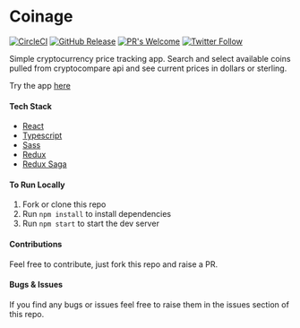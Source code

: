 # Coinage

[![CircleCI](https://circleci.com/gh/chazmcgrill/coinage/tree/master.svg?style=svg)](https://circleci.com/gh/chazmcgrill/coinage/tree/master)
[![GitHub Release](https://img.shields.io/github/v/release/chazmcgrill/coinage)](https://github.com/chazmcgrill/coinage/releases)
[![PR's Welcome](https://img.shields.io/badge/PRs-welcome-brightgreen.svg?style=flat)](http://makeapullrequest.com)
[![Twitter Follow](https://img.shields.io/twitter/follow/charlietcoder.svg?style=social)](https://twitter.com/charlietcoder)

Simple cryptocurrency price tracking app. Search and select available coins pulled from cryptocompare api and see current prices in dollars or sterling.

Try the app [here](https://coinage.charlietaylorcoder.com)

#### Tech Stack
- [React](https://reactjs.org/)
- [Typescript](https://www.typescriptlang.org/)
- [Sass](https://sass-lang.com/)
- [Redux](https://redux.js.org/)
- [Redux Saga](https://redux-saga.js.org/)

#### To Run Locally

1. Fork or clone this repo
2. Run `npm install` to install dependencies
3. Run `npm start` to start the dev server

#### Contributions

Feel free to contribute, just fork this repo and raise a PR.

#### Bugs & Issues

If you find any bugs or issues feel free to raise them in the issues section of this repo.